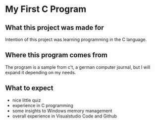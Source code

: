 # My First C Program

## What this project was made for
Intention of this project was learning programming in the C language.

## Where this program comes from
The program is a sample from c't, a german computer journal,
but I will expand it depending on my needs.

## What to expect
- nice little quiz
- experience in C programming
- some insights to Windows memory management
- overall experience in Visualstudio Code and Github
